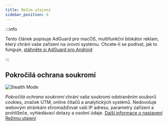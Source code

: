 ```yaml
---
title: Režim utajení
sidebar_position: 6
---
```


:::info

Tento článek popisuje AdGuard pro macOS, multifunkční blokátor reklam, který chrání vaše zařízení na úrovni systému. Chcete-li se podívat, jak to funguje, [stáhněte si AdGuard pro Android](https://agrd.io/download-kb-adblock)

:::

## Pokročilá ochrana soukromí

![Stealth Mode](https://cdn.adtidy.org/content/kb/ad_blocker/mac/stealth.png)

_Pokročilá ochrana soukromí_ chrání vaše soukromí odstraněním souborů cookies, značek UTM, online čítačů a analytických systémů. Nedovoluje webovým stránkám shromažďovat vaši IP adresu, parametry zařízení a prohlížeče, vyhledávací dotazy a osobní údaje. [Další informace o nastavení Režimu utajení](/general/stealth-mode)

